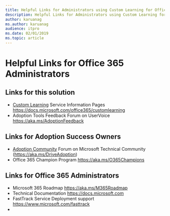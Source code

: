 ```yaml
---
title: Helpful Links for Administrators using Custom Learning for Office 365
description: Helpful Links for Administrators using Custom Learning for Office 365
author: karuanag
ms.author: karuanag
audience: itpro
ms.date: 02/01/2019
ms.topic: article 
---
```


# Helpful Links for Office 365 Administrators

## Links for this solution

- [Custom Learning](/office365/customlearning) Service Information Pages https://docs.microsoft.com/office365/customlearning
- Adoption Tools Feedback Forum on UserVoice https://aka.ms/AdoptionFeedback 

## Links for Adoption Success Owners
- [Adoption Community](https://aka.ms/DriveAdoption) Forum on Microsoft Technical Community (https://aka.ms/DriveAdoption)
- Office 365 Champion Program https://aka.ms/O365Champions 

## Links for Office 365 Administrators
- Microsoft 365 Roadmap https://aka.ms/M365Roadmap
- Technical Documentation https://docs.microsoft.com
- FastTrack Service Deployment support https://www.microsoft.com/fasttrack
-